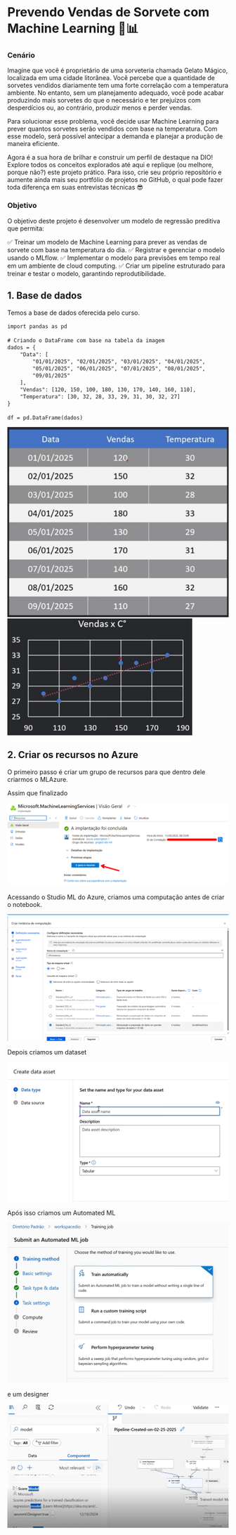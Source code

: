 # Prevendo Vendas de Sorvete com Machine Learning 🍦📊

### Cenário
Imagine que você é proprietário de uma sorveteria chamada Gelato Mágico, localizada em uma cidade litorânea. Você percebe que a quantidade de sorvetes vendidos diariamente tem uma forte correlação com a temperatura ambiente. No entanto, sem um planejamento adequado, você pode acabar produzindo mais sorvetes do que o necessário e ter prejuízos com desperdícios ou, ao contrário, produzir menos e perder vendas.

Para solucionar esse problema, você decide usar Machine Learning para prever quantos sorvetes serão vendidos com base na temperatura. Com esse modelo, será possível antecipar a demanda e planejar a produção de maneira eficiente.

Agora é a sua hora de brilhar e construir um perfil de destaque na DIO! Explore todos os conceitos explorados até aqui e replique (ou melhore, porque não?) este projeto prático. Para isso, crie seu próprio repositório e aumente ainda mais seu portfólio de projetos no GitHub, o qual pode fazer toda diferença em suas entrevistas técnicas 😎

### Objetivo
O objetivo deste projeto é desenvolver um modelo de regressão preditiva que permita: 

✅ Treinar um modelo de Machine Learning para prever as vendas de sorvete com base na temperatura do dia.
✅ Registrar e gerenciar o modelo usando o MLflow.
✅ Implementar o modelo para previsões em tempo real em um ambiente de cloud computing.
✅ Criar um pipeline estruturado para treinar e testar o modelo, garantindo reprodutibilidade.

## 1. Base de dados

Temos a base de dados oferecida pelo curso.
```
import pandas as pd

# Criando o DataFrame com base na tabela da imagem
dados = {
    "Data": [
        "01/01/2025", "02/01/2025", "03/01/2025", "04/01/2025", 
        "05/01/2025", "06/01/2025", "07/01/2025", "08/01/2025", 
        "09/01/2025"
    ],
    "Vendas": [120, 150, 100, 180, 130, 170, 140, 160, 110],
    "Temperatura": [30, 32, 28, 33, 29, 31, 30, 32, 27]
}

df = pd.DataFrame(dados)
```

![alt text](image-1.png)
![alt text](image.png)

## 2. Criar os recursos no Azure

O primeiro passo é criar um grupo de recursos para que dentro dele criarmos o MLAzure. 

Assim que finalizado 

![alt text](image-2.png)

Acessando o Studio ML do Azure, criamos uma computação antes de criar o notebook.

![alt text](image-3.png)

Depois criamos um dataset

![alt text](image-4.png)

Após isso criamos um Automated ML

![alt text](image-5.png)

e um designer

![alt text](image-6.png)


